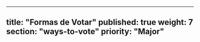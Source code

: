 ----
 title: "Formas de Votar"
 published: true
 weight: 7
 section: "ways-to-vote"
 priority: "Major"
----
